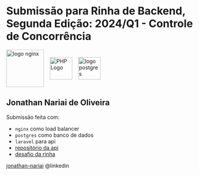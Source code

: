 # Submissão para Rinha de Backend, Segunda Edição: 2024/Q1 - Controle de Concorrência

<div style="display: flex; align-items: center; gap: 1rem">
<img src="https://upload.wikimedia.org/wikipedia/commons/c/c5/Nginx_logo.svg" alt="logo nginx" width="100" height="auto">
<img src="https://upload.wikimedia.org/wikipedia/commons/thumb/9/9a/Laravel.svg/250px-Laravel.svg.png" width="60" height="auto" alt="PHP Logo">
<img src="https://upload.wikimedia.org/wikipedia/commons/2/29/Postgresql_elephant.svg" alt="logo postgres" width="60" height="auto">
</div>

## Jonathan Nariai de Oliveira

Submissão feita com:

- `nginx` como load balancer
- `postgres` como banco de dados
- `laravel` para api
- [repositório da api](https://github.com/jnariai/rinha-backend-2024-q1-laravel)
- [desafio da rinha](https://github.com/zanfranceschi/rinha-de-backend-2024-q1)

[jonathan-nariai](https://www.linkedin.com/in/jonathan-nariai/) @linkedin
